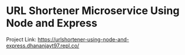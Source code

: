 # URL Shortener Microservice Using Node and Express

Project Link: https://urlshortener-using-node-and-express.dhananjayt97.repl.co/
